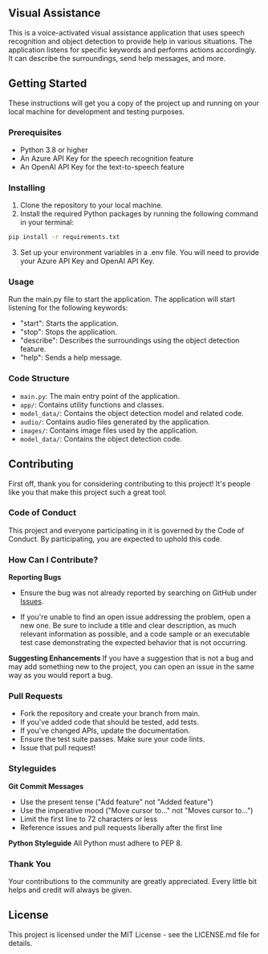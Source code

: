 ## Visual Assistance
This is a voice-activated visual assistance application that uses speech recognition and object detection to provide help in various situations. The application listens for specific keywords and performs actions accordingly. It can describe the surroundings, send help messages, and more.

## Getting Started
These instructions will get you a copy of the project up and running on your local machine for development and testing purposes.

### Prerequisites
- Python 3.8 or higher
- An Azure API Key for the speech recognition feature
- An OpenAI API Key for the text-to-speech feature

### Installing
1. Clone the repository to your local machine.
2. Install the required Python packages by running the following command in your terminal:
```bash
pip install -r requirements.txt
```
3. Set up your environment variables in a .env file. You will need to provide your Azure API Key and OpenAI API Key.

### Usage
Run the main.py file to start the application. The application will start listening for the following keywords:

- "start": Starts the application.
- "stop": Stops the application.
- "describe": Describes the surroundings using the object detection feature.
- "help": Sends a help message.

### Code Structure
- `main.py`: The main entry point of the application.
- `app/`: Contains utility functions and classes.
- `model_data/`: Contains the object detection model and related code.
- `audio/`: Contains audio files generated by the application.
- `images/`: Contains image files used by the application.
- `model_data/`: Contains the object detection code.

## Contributing

First off, thank you for considering contributing to this project! It's people like you that make this project such a great tool.

### Code of Conduct
This project and everyone participating in it is governed by the Code of Conduct. By participating, you are expected to uphold this code.

### How Can I Contribute?
**Reporting Bugs**
- Ensure the bug was not already reported by searching on GitHub under [Issues](https://github.com/DeepeshKalura/vision-assistance/issues).

- If you're unable to find an open issue addressing the problem, open a new one. Be sure to include a title and clear description, as much relevant information as possible, and a code sample or an executable test case demonstrating the expected behavior that is not occurring.

**Suggesting Enhancements**
If you have a suggestion that is not a bug and may add something new to the project, you can open an issue in the same way as you would report a bug.

### Pull Requests
- Fork the repository and create your branch from main.
- If you've added code that should be tested, add tests.
- If you've changed APIs, update the documentation.
- Ensure the test suite passes.
Make sure your code lints.
- Issue that pull request!

### Styleguides
**Git Commit Messages**
- Use the present tense ("Add feature" not "Added feature")
- Use the imperative mood ("Move cursor to..." not "Moves cursor to...")
- Limit the first line to 72 characters or less
- Reference issues and pull requests liberally after the first line

**Python Styleguide**
All Python must adhere to PEP 8.

### Thank You
Your contributions to the community are greatly appreciated. Every little bit helps and credit will always be given.

## License
This project is licensed under the MIT License - see the LICENSE.md file for details.